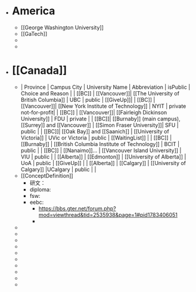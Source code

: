 - # America
	- [[George Washington University]]
	- [[GaTech]]
	-
	-
- # [[Canada]]
	- | Province | Campus City |  University Name | Abbreviation | isPublic | Choice and Reason |
	  | [[BC]] | [[Vancouver]]| [[The University of British Columbia]] | UBC | public | [[GiveUp]]| 
	  | [[BC]] | [[Vancouver]]| [[New York Institute of Technology]] | NYIT | private not-for-profit|
	  | [[BC]] | [[Vancouver]]| [[Fairleigh Dickinson University]] | FDU | private |
	  | [[BC]]| [[Burnaby]] (main campus),[[Surrey]] and [[Vancouver]] | [[Simon Fraser University]]| SFU | public |
	  | [[BC]]| [[Oak Bay]] and [[Saanich]] | [[University of Victoria]] | UVic or Victoria | public | [[WaitingList]] |
	  | [[BC]] | [[Burnaby]] | [[British Columbia Institute of Technology]] | BCIT | public |
	  | [[BC]] | [[Nanaimo]]... | [[Vancouver Island University]] | VIU | public |
	  | [[Alberta]] | [[Edmonton]] | [[University of Alberta]] | UoA | public | [[GiveUp]] |
	  | [[Alberta]] | [[Calgary]] | [[University of Calgary]] |UCalgary | public |  |
	- [[ConceptDefinition]]
		- 研文：
		- diploma:
		- fsw:
		- eebc:
			- https://bbs.gter.net/forum.php?mod=viewthread&tid=2535938&page=1#pid1783406051
			-
	-
	-
	-
	-
	-
	-
	-
	-
	-
	-